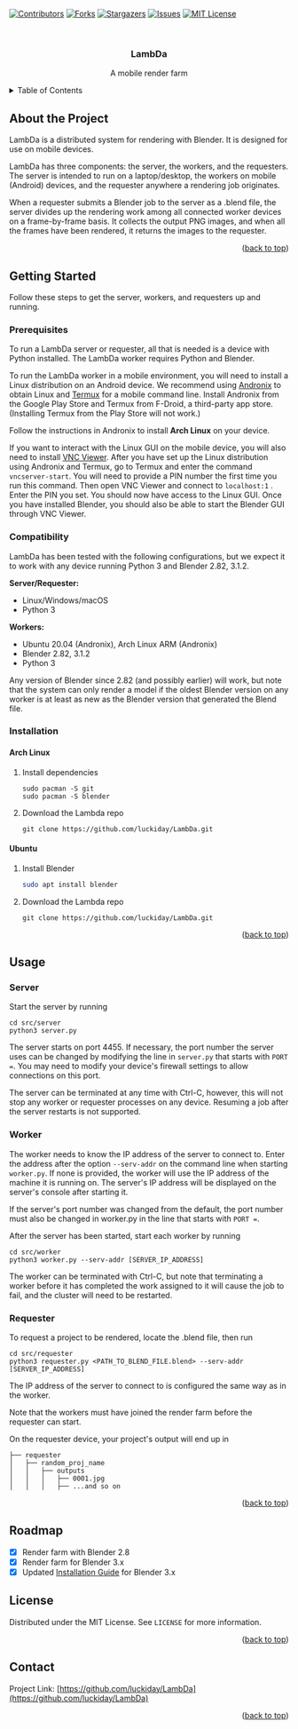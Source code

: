 <div id="top"></div>
<!--
*** Thanks for checking out the Best-README-Template. If you have a suggestion
*** that would make this better, please fork the repo and create a pull request
*** or simply open an issue with the tag "enhancement".
*** Don't forget to give the project a star!
*** Thanks again! Now go create something AMAZING! :D
-->



<!-- PROJECT SHIELDS -->
<!--
*** I'm using markdown "reference style" links for readability.
*** Reference links are enclosed in brackets [ ] instead of parentheses ( ).
*** See the bottom of this document for the declaration of the reference variables
*** for contributors-url, forks-url, etc. This is an optional, concise syntax you may use.
*** https://www.markdownguide.org/basic-syntax/#reference-style-links
-->
[![Contributors][contributors-shield]][contributors-url]
[![Forks][forks-shield]][forks-url]
[![Stargazers][stars-shield]][stars-url]
[![Issues][issues-shield]][issues-url]
[![MIT License][license-shield]][license-url]



<!-- PROJECT LOGO -->
<br />
<div align="center">
  <!-- <a href="https://github.com/luckiday/LambDa">
    <img src="images/logo.png" alt="Logo" width="80" height="80">
  </a> -->

<h3 align="center">LambDa</h3>

  <p align="center">
    A mobile render farm
    <br />
    <!-- <a href="https://github.com/luckiday/LambDa"><strong>Explore the docs »</strong></a>
    <br />
    <br />
    <a href="https://github.com/luckiday/LambDa">View Demo</a>
    ·
    <a href="https://github.com/luckiday/LambDa/issues">Report Bug</a>
    ·
    <a href="https://github.com/luckiday/LambDa/issues">Request Feature</a> -->
  </p>
</div>



<!-- TABLE OF CONTENTS -->
<details>
  <summary>Table of Contents</summary>
  <ol>
    <li>
      <a href="#about-the-project">About the Project</a>
      <!-- <ul>
        <li><a href="#built-with">Built With</a></li>
      </ul> -->
    </li>
    <li>
      <a href="#getting-started">Getting Started</a>
      <ul>
        <li><a href="#prerequisites">Prerequisites</a></li>
        <li><a href="#compatibility">Compatibility</a></li>
        <li><a href="#installation">Installation</a></li>
      </ul>
    </li>
    <li><a href="#usage">Usage</a></li>
    <!-- <li><a href="#roadmap">Roadmap</a></li>
    <li><a href="#contributing">Contributing</a></li> -->
    <li><a href="#license">License</a></li>
    <li><a href="#contact">Contact</a></li>
    <!-- <li><a href="#acknowledgments">Acknowledgments</a></li> -->
  </ol>
</details>



<!-- ABOUT THE PROJECT -->

## About the Project

LambDa is a distributed system for rendering with Blender. It is designed for use on mobile devices.

LambDa has three components: the server, the workers, and the requesters. The server is intended to run on a
laptop/desktop, the workers on mobile (Android) devices, and the requester anywhere a rendering job originates.

When a requester submits a Blender job to the server as a .blend file, the server divides up the rendering work among
all connected worker devices on a frame-by-frame basis. It collects the output PNG images, and when all the frames have
been rendered, it returns the images to the requester.

<!-- [![Product Name Screen Shot][product-screenshot]](https://example.com)

Here's a blank template to get started: To avoid retyping too much info. Do a search and replace with your text editor 
for the following: `github_username`, `repo_name`, `email_client`, `email`, `project_title`, `project_description` -->

<p align="right">(<a href="#top">back to top</a>)</p>




<!-- GETTING STARTED -->

## Getting Started

Follow these steps to get the server, workers, and requesters up and running.

### Prerequisites

To run a LambDa server or requester, all that is needed is a device with Python installed. The LambDa worker requires
Python and Blender.

To run the LambDa worker in a mobile environment, you will need to install a Linux distribution on an Android device. We
recommend using [Andronix](https://play.google.com/store/apps/details?id=studio.com.techriz.andronix&hl=en_US&gl=US) to
obtain Linux and [Termux](https://f-droid.org/en/packages/com.termux/) for a mobile command line. Install Andronix from
the Google Play Store and Termux from F-Droid, a third-party app store. (Installing Termux from the Play Store will not
work.)

Follow the instructions in Andronix to install **Arch Linux** on your device.

<!-- We have also tested LambDa on Ubuntu, however, recent versions of Blender (3+) are not available from the Ubuntu package
manager. -->

If you want to interact with the Linux GUI on the mobile device, you will also need to
install [VNC Viewer](https://play.google.com/store/apps/details?id=com.realvnc.viewer.android&hl=en_US&gl=US). After you
have set up the Linux distribution using Andronix and Termux, go to Termux and enter the command `vncserver-start`. You
will need to provide a PIN number the first time you run this command. Then open VNC Viewer and connect to `localhost:1`
. Enter the PIN you set. You should now have access to the Linux GUI. Once you have installed Blender, you should also
be able to start the Blender GUI through VNC Viewer.

### Compatibility

LambDa has been tested with the following configurations, but we expect it to work with any device running Python 3 and
Blender 2.82, 3.1.2.

**Server/Requester:**

* Linux/Windows/macOS
* Python 3

**Workers:**

* Ubuntu 20.04 (Andronix), Arch Linux ARM (Andronix)
* Blender 2.82, 3.1.2
* Python 3

Any version of Blender since 2.82 (and possibly earlier) will work, but note that the system can only render a model if
the oldest Blender version on any worker is at least as new as the Blender version that generated the Blend file.

### Installation

#### Arch Linux

1. Install dependencies
    ```
    sudo pacman -S git
    sudo pacman -S blender
    ```

2. Download the Lambda repo
    ```
    git clone https://github.com/luckiday/LambDa.git
    ```

#### Ubuntu

1. Install Blender
    ```sh
    sudo apt install blender
    ```

2. Download the Lambda repo
    ```
    git clone https://github.com/luckiday/LambDa.git
    ```

<p align="right">(<a href="#top">back to top</a>)</p>



<!-- USAGE EXAMPLES -->

## Usage

<!-- Use this space to show useful examples of how a project can be used. Additional screenshots, code examples and 
demos work well in this space. You may also link to more resources. -->

### Server

Start the server by running

```
cd src/server
python3 server.py
```

The server starts on port 4455. If necessary, the port number the server uses can be changed by modifying the line
in `server.py` that starts with `PORT =`. You may need to modify your device's firewall settings to allow connections on
this port.

The server can be terminated at any time with Ctrl-C, however, this will not stop any worker or requester processes on
any device. Resuming a job after the server restarts is not supported.

### Worker

The worker needs to know the IP address of the server to connect to. Enter the address after the option `--serv-addr` on
the command line when starting `worker.py`. If none is provided, the worker will use the IP address of the machine it is
running on. The server's IP address will be displayed on the server's console after starting it.

If the server's port number was changed from the default, the port number must also be changed in worker.py in the line
that starts with `PORT =`.

After the server has been started, start each worker by running

```
cd src/worker
python3 worker.py --serv-addr [SERVER_IP_ADDRESS]
```

The worker can be terminated with Ctrl-C, but note that terminating a worker before it has completed the work assigned
to it will cause the job to fail, and the cluster will need to be restarted.

### Requester

To request a project to be rendered, locate the .blend file, then run

```
cd src/requester
python3 requester.py <PATH_TO_BLEND_FILE.blend> --serv-addr [SERVER_IP_ADDRESS]
```

The IP address of the server to connect to is configured the same way as in the worker.

Note that the workers must have joined the render farm before the requester can start.

On the requester device, your project's output will end up in

```
├── requester
│   ├── random_proj_name
│   │   ├── outputs
│   │   │   ├── 0001.jpg
│   │   │   ├── ...and so on
```

<!-- _For more examples, please refer to the [Documentation](https://example.com)_ -->

<p align="right">(<a href="#top">back to top</a>)</p>



<!-- ROADMAP -->

## Roadmap

- [x] Render farm with Blender 2.8
- [x] Render farm for Blender 3.x
- [x] Updated [Installation Guide](doc/instruction.md) for Blender 3.x

<!-- See the [open issues](https://github.com/luckiday/LambDa/issues) for a full list of proposed features (and known issues).

 <p align="right">(<a href="#top">back to top</a>)</p> -->



<!-- CONTRIBUTING -->
<!-- ## Contributing

Contributions are what make the open source community such an amazing place to learn, inspire, and create. Any contributions you make are **greatly appreciated**.

If you have a suggestion that would make this better, please fork the repo and create a pull request. You can also simply open an issue with the tag "enhancement".
Don't forget to give the project a star! Thanks again!

1. Fork the Project
2. Create your Feature Branch (`git checkout -b feature/AmazingFeature`)
3. Commit your Changes (`git commit -m 'Add some AmazingFeature'`)
4. Push to the Branch (`git push origin feature/AmazingFeature`)
5. Open a Pull Request -->

<!-- <p align="right">(<a href="#top">back to top</a>)</p> -->



<!-- LICENSE -->

## License

Distributed under the MIT License. See `LICENSE` for more information.

<p align="right">(<a href="#top">back to top</a>)</p>



<!-- CONTACT -->

## Contact

<!-- Your Name - email@email_client.com -->

Project Link: [https://github.com/luckiday/LambDa](https://github.com/luckiday/LambDa)

<p align="right">(<a href="#top">back to top</a>)</p>



<!-- ACKNOWLEDGMENTS -->
<!-- ## Acknowledgments

* []()
* []()
* []()

<p align="right">(<a href="#top">back to top</a>)</p> -->



<!-- MARKDOWN LINKS & IMAGES -->
<!-- https://www.markdownguide.org/basic-syntax/#reference-style-links -->

[contributors-shield]: https://img.shields.io/github/contributors/luckiday/LambDa.svg?style=for-the-badge

[contributors-url]: https://github.com/luckiday/LambDa/graphs/contributors

[forks-shield]: https://img.shields.io/github/forks/luckiday/LambDa.svg?style=for-the-badge

[forks-url]: https://github.com/luckiday/LambDa/network/members

[stars-shield]: https://img.shields.io/github/stars/luckiday/LambDa.svg?style=for-the-badge

[stars-url]: https://github.com/luckiday/LambDa/stargazers

[issues-shield]: https://img.shields.io/github/issues/luckiday/LambDa.svg?style=for-the-badge

[issues-url]: https://github.com/luckiday/LambDa/issues

[license-shield]: https://img.shields.io/github/license/luckiday/LambDa.svg?style=for-the-badge

[license-url]: https://github.com/luckiday/LambDa/blob/master/LICENSE.txt

[product-screenshot]: images/screenshot.png